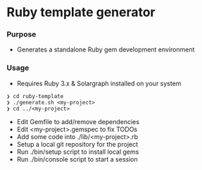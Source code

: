 # Ruby template generator

### Purpose

- Generates a standalone Ruby gem development environment

### Usage

- Requires Ruby 3.x & Solargraph installed on your system

```
❯ cd ruby-template
❯ ./generate.sh <my-project>
❯ cd ../<my-project>
```

- Edit Gemfile to add/remove dependencies
- Edit &lt;my-project&gt;.gemspec to fix TODOs
- Add some code into ./lib/&lt;my-project&gt;.rb
- Setup a local git repository for the project
- Run ./bin/setup script to install local gems
- Run ./bin/console script to start a session
